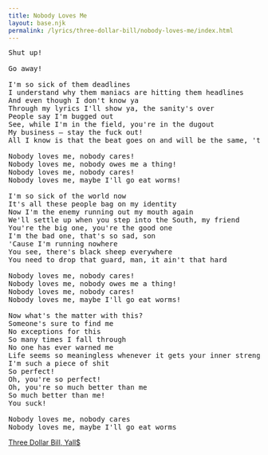 ```yaml
---
title: Nobody Loves Me
layout: base.njk
permalink: /lyrics/three-dollar-bill/nobody-loves-me/index.html
---
```

<pre>
Shut up!

Go away!

I'm so sick of them deadlines
I understand why them maniacs are hitting them headlines
And even though I don't know ya
Through my lyrics I'll show ya, the sanity's over
People say I'm bugged out
See, while I'm in the field, you're in the dugout
My business – stay the fuck out!
All I know is that the beat goes on and will be the same, 'til the day I'm gone

Nobody loves me, nobody cares!
Nobody loves me, nobody owes me a thing!
Nobody loves me, nobody cares!
Nobody loves me, maybe I'll go eat worms!

I'm so sick of the world now
It's all these people bag on my identity
Now I'm the enemy running out my mouth again
We'll settle up when you step into the South, my friend
You're the big one, you're the good one
I'm the bad one, that's so sad, son
'Cause I'm running nowhere
You see, there's black sheep everywhere
You need to drop that guard, man, it ain't that hard

Nobody loves me, nobody cares!
Nobody loves me, nobody owes me a thing!
Nobody loves me, nobody cares!
Nobody loves me, maybe I'll go eat worms!

Now what's the matter with this?
Someone's sure to find me
No exceptions for this
So many times I fall through
No one has ever warned me
Life seems so meaningless whenever it gets your inner strength
I'm such a piece of shit
So perfect!
Oh, you're so perfect!
Oh, you're so much better than me
So much better than me!
You suck!

Nobody loves me, nobody cares
Nobody loves me, maybe I'll go eat worms
</pre>

[Three Dollar Bill, Yall$](/lyrics/three-dollar-bill/)